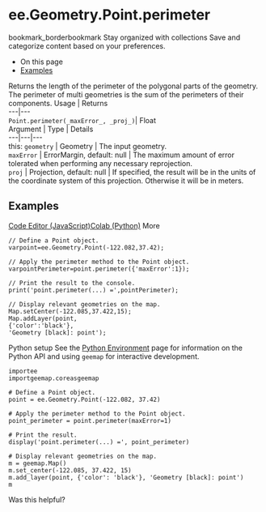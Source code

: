  
#  ee.Geometry.Point.perimeter
bookmark_borderbookmark Stay organized with collections  Save and categorize content based on your preferences.
  * On this page
  * [Examples](https://developers.google.com/earth-engine/apidocs/ee-geometry-point-perimeter#examples)


Returns the length of the perimeter of the polygonal parts of the geometry. The perimeter of multi geometries is the sum of the perimeters of their components.
Usage | Returns  
---|---  
`Point.perimeter(_maxError_, _proj_)`|  Float  
Argument | Type | Details  
---|---|---  
this: `geometry` | Geometry | The input geometry.  
`maxError` | ErrorMargin, default: null | The maximum amount of error tolerated when performing any necessary reprojection.  
`proj` | Projection, default: null | If specified, the result will be in the units of the coordinate system of this projection. Otherwise it will be in meters.  
## Examples
[Code Editor (JavaScript)](https://developers.google.com/earth-engine/apidocs/ee-geometry-point-perimeter#code-editor-javascript-sample)[Colab (Python)](https://developers.google.com/earth-engine/apidocs/ee-geometry-point-perimeter#colab-python-sample) More
```
// Define a Point object.
varpoint=ee.Geometry.Point(-122.082,37.42);

// Apply the perimeter method to the Point object.
varpointPerimeter=point.perimeter({'maxError':1});

// Print the result to the console.
print('point.perimeter(...) =',pointPerimeter);

// Display relevant geometries on the map.
Map.setCenter(-122.085,37.422,15);
Map.addLayer(point,
{'color':'black'},
'Geometry [black]: point');
```
Python setup
See the [ Python Environment](https://developers.google.com/earth-engine/guides/python_install) page for information on the Python API and using `geemap` for interactive development.
```
importee
importgeemap.coreasgeemap
```
```
# Define a Point object.
point = ee.Geometry.Point(-122.082, 37.42)

# Apply the perimeter method to the Point object.
point_perimeter = point.perimeter(maxError=1)

# Print the result.
display('point.perimeter(...) =', point_perimeter)

# Display relevant geometries on the map.
m = geemap.Map()
m.set_center(-122.085, 37.422, 15)
m.add_layer(point, {'color': 'black'}, 'Geometry [black]: point')
m
```

Was this helpful?
